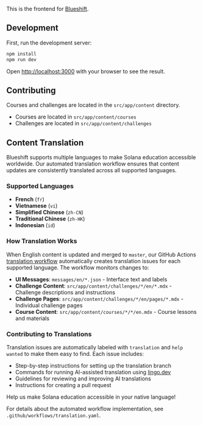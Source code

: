 This is the frontend for [Blueshift](https://learn.blueshift.gg).

## Development

First, run the development server:

```bash
npm install
npm run dev
```

Open [http://localhost:3000](http://localhost:3000) with your browser to see the result.

## Contributing

Courses and challenges are located in the `src/app/content` directory.

- Courses are located in `src/app/content/courses`
- Challenges are located in `src/app/content/challenges`

## Content Translation

Blueshift supports multiple languages to make Solana education accessible worldwide. Our automated translation
workflow ensures that content updates are consistently translated across all supported languages.

### Supported Languages

- **French** (`fr`)
- **Vietnamese** (`vi`)
- **Simplified Chinese** (`zh-CN`)
- **Traditional Chinese** (`zh-HK`)
- **Indonesian** (`id`)

### How Translation Works

When English content is updated and merged to `master`, our GitHub Actions
[translation workflow](.github/workflows/translation.yaml) automatically creates translation issues for each
supported language. The workflow monitors changes to:

- **UI Messages**: `messages/en/*.json` - Interface text and labels
- **Challenge Content**: `src/app/content/challenges/*/en/*.mdx` - Challenge descriptions and instructions
- **Challenge Pages**: `src/app/content/challenges/*/en/pages/*.mdx` - Individual challenge pages
- **Course Content**: `src/app/content/courses/*/*/en.mdx` - Course lessons and materials

### Contributing to Translations

Translation issues are automatically labeled with `translation` and `help wanted` to make them easy to find. Each issue
includes:

- Step-by-step instructions for setting up the translation branch
- Commands for running AI-assisted translation using [lingo.dev](https://lingo.dev)
- Guidelines for reviewing and improving AI translations
- Instructions for creating a pull request

Help us make Solana education accessible in your native language!

For details about the automated workflow implementation, see `.github/workflows/translation.yaml`.
